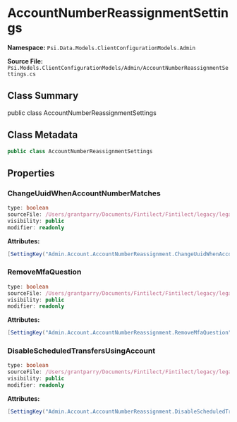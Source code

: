 # AccountNumberReassignmentSettings

**Namespace:** `Psi.Data.Models.ClientConfigurationModels.Admin`

**Source File:** `Psi.Models.ClientConfigurationModels/Admin/AccountNumberReassignmentSettings.cs`

## Class Summary

public class AccountNumberReassignmentSettings

## Class Metadata

```typescript
public class AccountNumberReassignmentSettings
```

## Properties

### ChangeUuidWhenAccountNumberMatches

```typescript
type: boolean
sourceFile: /Users/grantparry/Documents/Fintilect/Fintilect/legacy/legacy-apis/Psi.Models.ClientConfigurationModels/Admin/AccountNumberReassignmentSettings.cs
visibility: public
modifier: readonly
```

**Attributes:**
```csharp
[SettingKey("Admin.Account.AccountNumberReassignment.ChangeUuidWhenAccountNumberMatches")]
```

### RemoveMfaQuestion

```typescript
type: boolean
sourceFile: /Users/grantparry/Documents/Fintilect/Fintilect/legacy/legacy-apis/Psi.Models.ClientConfigurationModels/Admin/AccountNumberReassignmentSettings.cs
visibility: public
modifier: readonly
```

**Attributes:**
```csharp
[SettingKey("Admin.Account.AccountNumberReassignment.RemoveMfaQuestion")]
```

### DisableScheduledTransfersUsingAccount

```typescript
type: boolean
sourceFile: /Users/grantparry/Documents/Fintilect/Fintilect/legacy/legacy-apis/Psi.Models.ClientConfigurationModels/Admin/AccountNumberReassignmentSettings.cs
visibility: public
modifier: readonly
```

**Attributes:**
```csharp
[SettingKey("Admin.Account.AccountNumberReassignment.DisableScheduledTransfersUsingAccount")]
```
